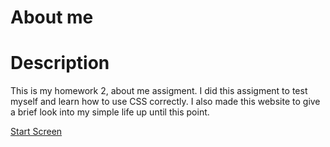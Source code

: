# About me

# Description 
This is my homework 2, about me assigment. I did this assigment to test myself and learn how to use CSS correctly. I also made this website to give a brief look into my simple life  up until this point. 

[Start Screen](./images/website.png)

